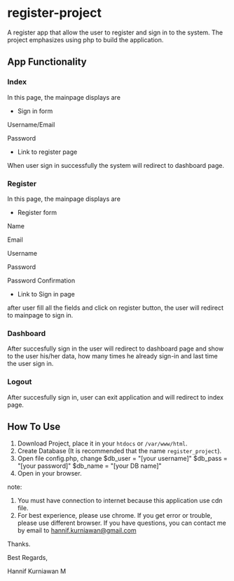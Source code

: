 # register-project
 A register app that allow the user to register and sign in to the system. The project emphasizes using php to build the application.


## App Functionality

### Index
In this page, the mainpage displays are
- Sign in form

Username/Email

Password

- Link to register page

When user sign in successfully the system will redirect to dashboard page.

### Register
In this page, the mainpage displays are

- Register form

Name

Email

Username

Password

Password Confirmation

- Link to Sign in page

after user fill all the fields and click on register button, the user will redirect to mainpage to sign in.

### Dashboard

After succesfully sign in the user will redirect to dashboard page and show  to the user his/her data, how many times he already sign-in and last time the user sign in.

### Logout

After succesfully sign in, user can exit application and will redirect to index page.

## How To Use

1. Download Project, place it in your `htdocs` or `/var/www/html`. 
2. Create Database (It is recommended that the name `register_project`).
3. Open file config.php, change 
    $db_user = "[your username]"
    $db_pass = "[your password]"
    $db_name = "[your DB name]"
4. Open in your browser.

note:

1. You must have connection to internet because this application use cdn file. 
2. For best experience, please use chrome. If you get error or trouble, please use different browser. If you have questions, you can contact me by email to hannif.kurniawan@gmail.com

Thanks.

Best Regards,

Hannif Kurniawan M
